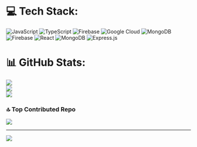 
# 💻 Tech Stack:
![JavaScript](https://img.shields.io/badge/javascript-%23323330.svg?style=flat&logo=javascript&logoColor=%23F7DF1E) ![TypeScript](https://img.shields.io/badge/typescript-%23007ACC.svg?style=flat&logo=typescript&logoColor=white) ![Firebase](https://img.shields.io/badge/firebase-%23039BE5.svg?style=flat&logo=firebase) ![Google Cloud](https://img.shields.io/badge/GoogleCloud-%234285F4.svg?style=flat&logo=google-cloud&logoColor=white) ![MongoDB](https://img.shields.io/badge/MongoDB-%234ea94b.svg?style=flat&logo=mongodb&logoColor=white) ![Firebase](https://img.shields.io/badge/firebase-a08021?style=flat&logo=firebase&logoColor=ffcd34) ![React](https://img.shields.io/badge/react-%2320232a.svg?style=flat&logo=react&logoColor=%2361DAFB) ![MongoDB](https://img.shields.io/badge/MongoDB-%234ea94b.svg?style=flat&logo=mongodb&logoColor=white) ![Express.js](https://img.shields.io/badge/express.js-%23404d59.svg?style=flat&logo=express&logoColor=%2361DAFB)
# 📊 GitHub Stats:
![](https://github-readme-stats.vercel.app/api?username=Developer-Sohel&theme=radical&hide_border=true&include_all_commits=true&count_private=false)<br/>
![](https://github-readme-streak-stats.herokuapp.com/?user=Developer-Sohel&theme=radical&hide_border=true)<br/>
![](https://github-readme-stats.vercel.app/api/top-langs/?username=Developer-Sohel&theme=radical&hide_border=true&include_all_commits=true&count_private=false&layout=compact)

### 🔝 Top Contributed Repo
![](https://github-contributor-stats.vercel.app/api?username=Developer-Sohel&limit=5&theme=dark&combine_all_yearly_contributions=true)

---
[![](https://visitcount.itsvg.in/api?id=Developer-Sohel&icon=9&color=10)](https://visitcount.itsvg.in)

<!-- Proudly created with GPRM ( https://gprm.itsvg.in ) -->
